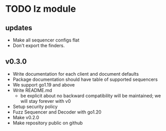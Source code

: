 # TODO lz module

## updates

- Make all sequencer configs flat
- Don't export the finders.

## v0.3.0

* Write documentation for each client and document defaults
* Package documentation should have table of supported sequencers
* We support go1.19 and above
* Write README.md
  - be explicit about no backward compatibility will be maintained; we
    will stay forever with v0
* Setup security policy
* Fuzz Sequencer and Decoder with go1.20
* Make v0.2.0
* Make repository public on github
